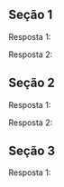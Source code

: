 ## Seção 1

Resposta 1: <!-- Sua resposta vem aqui -->

Resposta 2: <!-- Sua resposta vem aqui -->

## Seção 2

Resposta 1: <!-- Sua resposta vem aqui -->

Resposta 2: <!-- Sua resposta vem aqui -->

## Seção 3

Resposta 1: <!-- Sua resposta vem aqui -->

